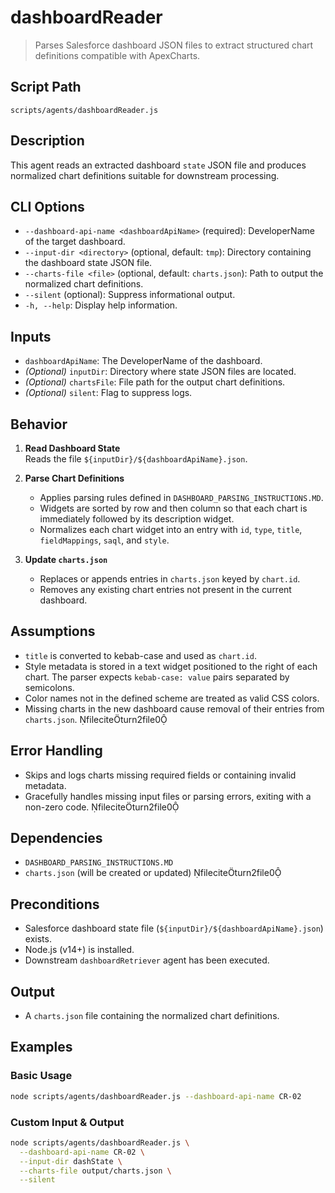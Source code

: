 # dashboardReader

> Parses Salesforce dashboard JSON files to extract structured chart definitions compatible with ApexCharts.

## Script Path

`scripts/agents/dashboardReader.js`

## Description

This agent reads an extracted dashboard `state` JSON file and produces normalized chart definitions suitable for downstream processing.

## CLI Options

- `--dashboard-api-name <dashboardApiName>` (required): DeveloperName of the target dashboard.
- `--input-dir <directory>` (optional, default: `tmp`): Directory containing the dashboard state JSON file.
- `--charts-file <file>` (optional, default: `charts.json`): Path to output the normalized chart definitions.
- `--silent` (optional): Suppress informational output.
- `-h, --help`: Display help information.

## Inputs

- `dashboardApiName`: The DeveloperName of the dashboard.
- _(Optional)_ `inputDir`: Directory where state JSON files are located.
- _(Optional)_ `chartsFile`: File path for the output chart definitions.
- _(Optional)_ `silent`: Flag to suppress logs.

## Behavior

1. **Read Dashboard State**  
   Reads the file `${inputDir}/${dashboardApiName}.json`.

2. **Parse Chart Definitions**

   - Applies parsing rules defined in `DASHBOARD_PARSING_INSTRUCTIONS.MD`.
   - Widgets are sorted by row and then column so that each chart is immediately followed by its description widget.
   - Normalizes each chart widget into an entry with `id`, `type`, `title`, `fieldMappings`, `saql`, and `style`.

3. **Update `charts.json`**
   - Replaces or appends entries in `charts.json` keyed by `chart.id`.
   - Removes any existing chart entries not present in the current dashboard.

## Assumptions

 - `title` is converted to kebab-case and used as `chart.id`.
 - Style metadata is stored in a text widget positioned to the right of each chart. The parser expects `kebab-case: value` pairs separated by semicolons.
- Color names not in the defined scheme are treated as valid CSS colors.
- Missing charts in the new dashboard cause removal of their entries from `charts.json`. fileciteturn2file0

## Error Handling

- Skips and logs charts missing required fields or containing invalid metadata.
- Gracefully handles missing input files or parsing errors, exiting with a non-zero code. fileciteturn2file0

## Dependencies

- `DASHBOARD_PARSING_INSTRUCTIONS.MD`
- `charts.json` (will be created or updated) fileciteturn2file0

## Preconditions

- Salesforce dashboard state file (`${inputDir}/${dashboardApiName}.json`) exists.
- Node.js (v14+) is installed.
- Downstream `dashboardRetriever` agent has been executed.

## Output

- A `charts.json` file containing the normalized chart definitions.

## Examples

### Basic Usage

```bash
node scripts/agents/dashboardReader.js --dashboard-api-name CR-02
```

### Custom Input & Output

```bash
node scripts/agents/dashboardReader.js \
  --dashboard-api-name CR-02 \
  --input-dir dashState \
  --charts-file output/charts.json \
  --silent
```
